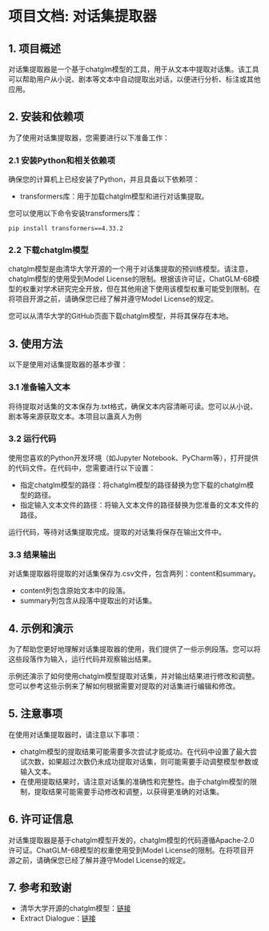 # 项目文档: 对话集提取器

## 1. 项目概述
对话集提取器是一个基于chatglm模型的工具，用于从文本中提取对话集。该工具可以帮助用户从小说、剧本等文本中自动提取出对话，以便进行分析、标注或其他应用。

## 2. 安装和依赖项
为了使用对话集提取器，您需要进行以下准备工作：

### 2.1 安装Python和相关依赖项
确保您的计算机上已经安装了Python，并且具备以下依赖项：
- transformers库：用于加载chatglm模型和进行对话集提取。

您可以使用以下命令安装transformers库：
```
pip install transformers==4.33.2
```

### 2.2 下载chatglm模型
chatglm模型是由清华大学开源的一个用于对话集提取的预训练模型。请注意，chatglm模型的使用受到Model License的限制。根据该许可证，ChatGLM-6B模型的权重对学术研究完全开放，但在其他用途下使用该模型权重可能受到限制。在将项目开源之前，请确保您已经了解并遵守Model License的规定。

您可以从清华大学的GitHub页面下载chatglm模型，并将其保存在本地。

## 3. 使用方法
以下是使用对话集提取器的基本步骤：

### 3.1 准备输入文本
将待提取对话集的文本保存为.txt格式，确保文本内容清晰可读。您可以从小说、剧本等来源获取文本。本项目以蛊真人为例

### 3.2 运行代码
使用您喜欢的Python开发环境（如Jupyter Notebook、PyCharm等），打开提供的代码文件。在代码中，您需要进行以下设置：
- 指定chatglm模型的路径：将chatglm模型的路径替换为您下载的chatglm模型的路径。
- 指定输入文本文件的路径：将输入文本文件的路径替换为您准备的文本文件的路径。

运行代码，等待对话集提取完成。提取的对话集将保存在输出文件中。

### 3.3 结果输出
对话集提取器将提取的对话集保存为.csv文件，包含两列：content和summary。
- content列包含原始文本中的段落。
- summary列包含从段落中提取出的对话集。

## 4. 示例和演示
为了帮助您更好地理解对话集提取器的使用，我们提供了一些示例段落。您可以将这些段落作为输入，运行代码并观察输出结果。

示例还演示了如何使用chatglm模型提取对话集，并对输出结果进行修改和调整。您可以参考这些示例来了解如何根据需要对提取的对话集进行编辑和修改。

## 5. 注意事项
在使用对话集提取器时，请注意以下事项：
- chatglm模型的提取结果可能需要多次尝试才能成功。在代码中设置了最大尝试次数，如果超过次数仍未成功提取对话集，则可能需要手动调整模型参数或输入文本。
- 在使用提取结果时，请注意对话集的准确性和完整性。由于chatglm模型的限制，提取结果可能需要手动修改和调整，以获得更准确的对话集。

## 6. 许可证信息
对话集提取器是基于chatglm模型开发的，chatglm模型的代码遵循Apache-2.0许可证。ChatGLM-6B模型的权重使用受到Model License的限制。在将项目开源之前，请确保您已经了解并遵守Model License的规定。

## 7. 参考和致谢
- 清华大学开源的chatglm模型：[链接](https://github.com/THUNLP-MT/Chat)
- Extract Dialogue：[链接](https://github.com/KMnO4-zx/extract-dialogue)
